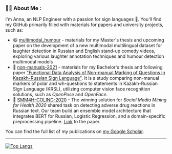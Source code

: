 ### :woman_technologist: About Me :
I'm Anna, an NLP Engineer with a passion for sign languages :love_you_gesture:. You'll find my GitHub primarily filled with materials for papers and university projects, such as:
 - :laughing: [multimodal_humour](https://github.com/kuzanna2016/multimodal_humour) - materials for my Master's thesis and upcoming paper on the development of a new multimodal multilingual dataset for laughter detection in Russian and English stand-up comedy videos, exploring various laughter annotation techniques and humour detection multimodal models
- :raised_eyebrow: [non-manuals-2021](https://github.com/kuzanna2016/non-manuals-2021) - materials for my Bachelor's thesis and following paper ["Functional Data Analysis of Non-manual Marking of Questions in Kazakh-Russian Sign Language"](https://aclanthology.org/2022.signlang-1.19/). It is a study comparing non-manual markers of polar and wh-questions to statements in Kazakh-Russian Sign Language (KRSL), utilizing computer vision face recognition solutions, such as _OpenPose_ and _OpenFace_.
- :pill: [SMM4H-COLING-2020](https://github.com/toskn/SMM4H-COLING-2020) - The winning solution for _Social Media Mining for Health 2020_ shared task on detecting adverse drug reactions in Russian text. Our team build an ensemble model architecture that integrates BERT for Russian, Logistic Regression, and a domain-specific preprocessing pipeline. [Link](https://aclanthology.org/2020.smm4h-1.7/) to the paper.

You can find the full list of my publications on [my Google Scholar](https://scholar.google.com/citations?hl=en&user=qJUwR2YAAAAJ).

 ---
 
[![Top Langs](https://github-readme-stats.vercel.app/api/top-langs/?username=kuzanna2016&hide=ASL&layout=compact&size_weight=0.3&count_weight=0.7)](https://github.com/anuraghazra/github-readme-stats)
